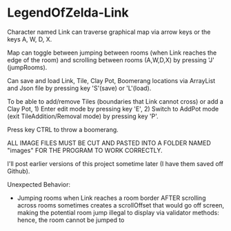 # LegendOfZelda-Link
Character named Link can traverse graphical map via arrow keys or the keys A, W, D, X.

Map can toggle between jumping between rooms (when Link reaches the edge of the room) and scrolling between rooms (A,W,D,X) by pressing 'J' (jumpRooms).

Can save and load Link, Tile, Clay Pot, Boomerang locations via ArrayList and Json file by pressing key 'S'(save) or 'L'(load).

To be able to add/remove Tiles (boundaries that Link cannot cross) or add a Clay Pot, 1) Enter edit mode by pressing key 'E', 2) Switch to AddPot mode (exit TileAddition/Removal mode) by pressing key 'P'.

Press key CTRL to throw a boomerang.

ALL IMAGE FILES MUST BE CUT AND PASTED INTO A FOLDER NAMED "images" FOR THE PROGRAM TO WORK CORRECTLY.

I'll post earlier versions of this project sometime later (I have them saved off Github).


Unexpected Behavior:
* Jumping rooms when Link reaches a room border AFTER scrolling across rooms sometimes creates a scrollOffset that would go off screen, making the potential room jump illegal to display via validator methods: hence, the room cannot be jumped to
